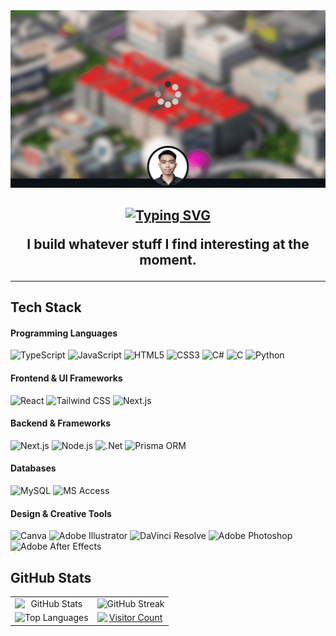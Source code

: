 <div>
  <div style="text-align: center;">
      <img src="/assets/cover.gif" alt="Cover GIF">
  </div>
  
  <h2 align="center">
    
  [![Typing SVG](https://readme-typing-svg.herokuapp.com?font=Montserrat&size=40&duration=2500&pause=500&center=true&vCenter=true&width=650&height=80&lines=Hi;This+is+Kenette+John+A.+Antonio;From+Cebu%2C+Philippines+%F0%9F%87%B5%F0%9F%87%AD)](https://github.com/antonioken22)
  
 I build whatever stuff I find interesting at the moment.
  
  ---
  </h2>
  
  
  ## Tech Stack
  
  #### Programming Languages
  ![TypeScript](https://img.shields.io/badge/TypeScript-%23007ACC.svg?style=flat-square&logo=typescript&logoColor=white)
  ![JavaScript](https://img.shields.io/badge/JavaScript-%23323330.svg?style=flat-square&logo=javascript&logoColor=%23F7DF1E)
  ![HTML5](https://img.shields.io/badge/HTML5-%23E34F26.svg?style=flat-square&logo=html5&logoColor=white)
  ![CSS3](https://img.shields.io/badge/CSS3-%231572B6.svg?style=flat-square&logo=css3&logoColor=white)
  ![C#](https://img.shields.io/badge/C%23-%23239120.svg?style=flat-square&logo=c-sharp&logoColor=white)
  ![C](https://img.shields.io/badge/C-%2300599C.svg?style=flat-square&logo=c&logoColor=white)
  ![Python](https://img.shields.io/badge/Python-%233776AB.svg?style=flat-square&logo=python&logoColor=white)
  
  #### Frontend & UI Frameworks
  ![React](https://img.shields.io/badge/React-%2320232a.svg?style=flat-square&logo=react&logoColor=%2361DAFB)
  ![Tailwind CSS](https://img.shields.io/badge/Tailwind%20CSS-%2338B2AC.svg?style=flat-square&logo=tailwind-css&logoColor=white)
  ![Next.js](https://img.shields.io/badge/Next.js-%23000000.svg?style=flat-square&logo=next.js&logoColor=white)
  
  #### Backend & Frameworks
  ![Next.js](https://img.shields.io/badge/Next.js-%23000000.svg?style=flat-square&logo=next.js&logoColor=white)
  ![Node.js](https://img.shields.io/badge/Node.js-6DA55F?style=flat-square&logo=node.js&logoColor=white)
  ![.Net](https://img.shields.io/badge/.NET-5C2D91?style=flat-square&logo=.net&logoColor=white)
  ![Prisma ORM](https://img.shields.io/badge/Prisma%20ORM-%232a2e32.svg?style=flat-square&logo=prisma&logoColor=white)
  
  #### Databases
  ![MySQL](https://img.shields.io/badge/MySQL-%2300f.svg?style=flat-square&logo=mysql&logoColor=white)
  ![MS Access](https://img.shields.io/badge/MS%20Access-%231f6f8b.svg?style=flat-square&logo=microsoft-access&logoColor=white)
  
  #### Design & Creative Tools
  ![Canva](https://img.shields.io/badge/Canva-%2300C4CC.svg?style=flat-square&logo=Canva&logoColor=white)
  ![Adobe Illustrator](https://img.shields.io/badge/Adobe%20Illustrator-%23FF9A00.svg?style=flat-square&logo=adobe-illustrator&logoColor=white)
  ![DaVinci Resolve](https://img.shields.io/badge/DaVinci%20Resolve-%232f2f2f.svg?style=flat-square&logo=davinci-resolve&logoColor=white)
  ![Adobe Photoshop](https://img.shields.io/badge/Adobe%20Photoshop-%23239120.svg?style=flat-square&logo=adobe-photoshop&logoColor=white)
  ![Adobe After Effects](https://img.shields.io/badge/Adobe%20After%20Effects-%23000000.svg?style=flat-square&logo=adobe-after-effects&logoColor=white)
  
  
  ## GitHub Stats
  
  <table>
      <tr>
          <td align="center">
              <img style="width: 100%; display: block;" src="https://github-readme-stats.vercel.app/api?username=antonioken22&theme=dark&hide_border=true&include_all_commits=false&count_private=false" alt="GitHub Stats">
          </td>
          <td align="center">
              <img style="width: 100%; display: block;" src="https://github-readme-streak-stats.herokuapp.com/?user=antonioken22&theme=dark&hide_border=true" alt="GitHub Streak">
          </td>
      </tr>
      <tr>
          <td align="center">
              <img style="width: 100%; display: block;" src="https://github-readme-stats.vercel.app/api/top-langs/?username=antonioken22&theme=dark&hide_border=true&include_all_commits=false&count_private=false&layout=compact" alt="Top Languages">
          </td>
          <td align="center">
              <a href="https://github.com/antonioken22">
                  <img style="width: 100%; display: block;" src="https://visitcount.itsvg.in/api?id=antonioken22&icon=2&color=1" alt="Visitor Count">
              </a>
          </td>
      </tr>
  </table>
</div>
